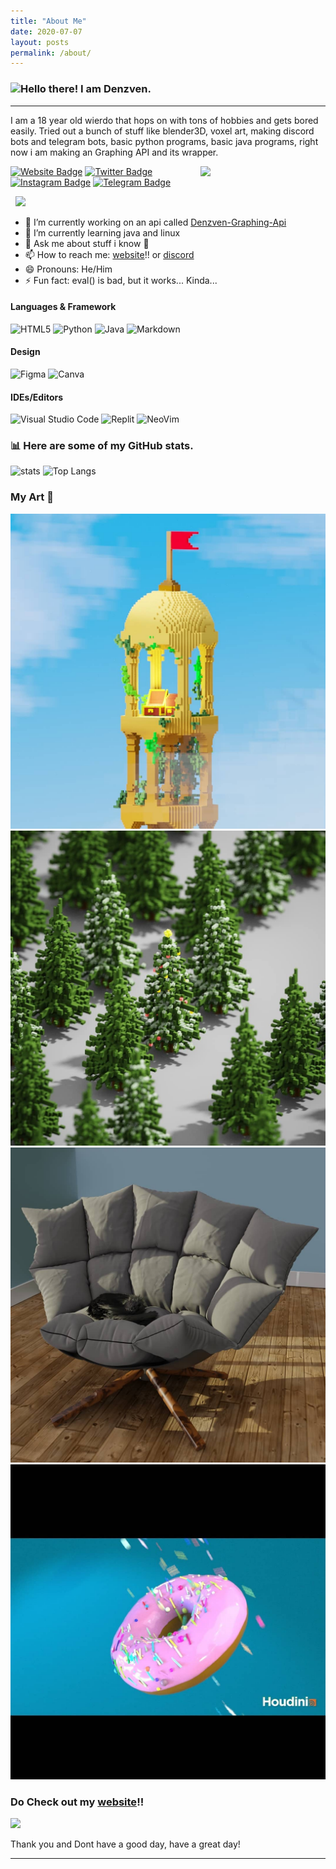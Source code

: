 ```yaml
---
title: "About Me"
date: 2020-07-07
layout: posts
permalink: /about/
---
```


### <img src="https://raw.githubusercontent.com/MartinHeinz/MartinHeinz/master/wave.gif" width="30px">Hello there! I am Denzven.
---
I am a 18 year old wierdo that hops on with tons of hobbies and gets bored easily. Tried out a bunch of stuff like blender3D, voxel art, making discord bots and telegram bots, basic python programs, basic java programs, right now i am making an Graphing API and its wrapper.

<img align='right' src='https://user-images.githubusercontent.com/5713670/87202985-820dcb80-c2b6-11ea-9f56-7ec461c497c3.gif' width='200"'>

[![Website Badge](https://img.shields.io/badge/Website-3b5998?style=for-the-badge&logo=appveyor&logo=google-chrome&logoColor=white)](https://denzven.pythonanywhere.com)
[![Twitter Badge](https://img.shields.io/badge/-Twitter-00acee?style=for-the-badge&logo=appveyor&logo=Twitter&logoColor=white)](https://twitter.com/denzvenignatius)
[![Instagram Badge](https://img.shields.io/badge/-Instagram-e4405f?style=for-the-badge&logo=appveyor&logo=Instagram&logoColor=white)](https://instagram.com/denzven/)
[![Telegram Badge](https://img.shields.io/badge/-Telegram-0088cc?style=for-the-badge&logo=appveyor&logo=Telegram&logoColor=white)](https://t.me/Denzven)

&nbsp; ![](https://visitor-badge.glitch.me/badge?page_id=denzven.denzven&left_color=green&right_color=red)

- 🔭 I’m currently working on an api called [Denzven-Graphing-Api](https://github.com/denzven/Denzven-Graphing-Api)
- 🌱 I’m currently learning java and linux
- 💬 Ask me about stuff i know 🤣
- 📫 How to reach me: [website](https://denzven.pythonanywhere.com)!! or [discord](https://dsc.gg/chilly_place)
- 😄 Pronouns: He/Him
- ⚡ Fun fact: eval() is bad, but it works... Kinda...

#### Languages & Framework

![HTML5](https://img.shields.io/badge/html5-%23E34F26.svg?style=for-the-badge&logo=html5&logoColor=white)
![Python](https://img.shields.io/badge/Python-%20000.svg?style=for-the-badge&logo=python&logoColor=white)
![Java](https://img.shields.io/badge/Java-%3323ee.svg?style=for-the-badge&logo=python&logoColor=white)
![Markdown](https://img.shields.io/badge/markdown-000.svg?style=for-the-badge&logo=markdown&logoColor=white)

#### Design
![Figma](https://img.shields.io/badge/Figma-%23F24E1E.svg?style=for-the-badge&logo=figma&logoColor=white)
![Canva](https://img.shields.io/badge/Canva-%23203330.svg?style=for-the-badge&logo=canva&logoColor=white)


#### IDEs/Editors
![Visual Studio Code](https://img.shields.io/badge/VisualStudioCode-0078d7.svg?style=for-the-badge&logo=visual-studio-code&logoColor=white)
![Replit](https://img.shields.io/badge/Replit-%23203330.svg?style=for-the-badge&logo=replit&logoColor=white)
![NeoVim](https://img.shields.io/badge/NeoVim-%01abe1.svg?style=for-the-badge&logo=neovim&logoColor=white)

### 📊 Here are some of my GitHub stats.
![stats](https://github-readme-stats.vercel.app/api?username=denzven&show_icons=true&theme=tokyonight)
![Top Langs](https://github-readme-stats.vercel.app/api/top-langs/?username=denzven&langs_count=7&theme=tokyonight)

### My Art 💜

![](https://raw.githubusercontent.com/denzven/denzven/main/Tower_Img.jpg) 
![](https://raw.githubusercontent.com/denzven/denzven/main/Tree_Img.jpg ) 
![](https://raw.githubusercontent.com/denzven/denzven/main/Couch_Img.jpg)
![](https://raw.githubusercontent.com/denzven/denzven/main/Donut_Img.jpg)


### Do Check out my [website](https://denzven.pythonanywhere.com)!!

<img src='../GreatDay.gif'>

Thank you and Dont have a good day, have a great day!

---
